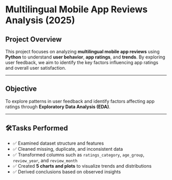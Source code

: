 # Multilingual Mobile App Reviews Analysis (2025)

## Project Overview
This project focuses on analyzing **multilingual mobile app reviews** using **Python** to understand **user behavior**, **app ratings**, and **trends**. By exploring user feedback, we aim to identify the key factors influencing app ratings and overall user satisfaction.

---

## Objective
To explore patterns in user feedback and identify factors affecting app ratings through **Exploratory Data Analysis (EDA)**.

---

## 🛠Tasks Performed
- ✅ Examined dataset structure and features  
- ✅ Cleaned missing, duplicate, and inconsistent data  
- ✅ Transformed columns such as `ratings_category`, `age_group`, `review_year`, and `review_month`  
- ✅ Created **5 charts and plots** to visualize trends and distributions  
- ✅ Derived conclusions based on observed insights  


